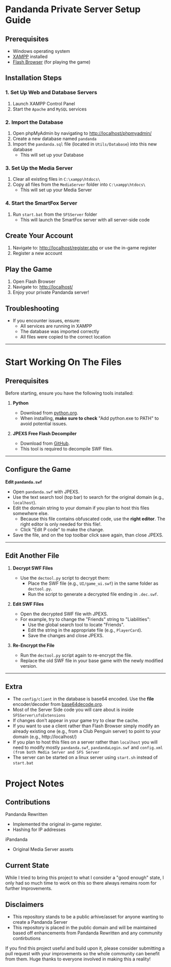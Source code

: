 # Pandanda Private Server Setup Guide

## Prerequisites
- Windows operating system
- [XAMPP](https://www.apachefriends.org/) installed
- [Flash Browser](https://github.com/radubirsan/FlashBrowser/releases/tag/v0.81) (for playing the game)

## Installation Steps

### 1. Set Up Web and Database Servers
1. Launch XAMPP Control Panel
2. Start the `Apache` and `MySQL` services

### 2. Import the Database
1. Open phpMyAdmin by navigating to [http://localhost/phpmyadmin/](http://localhost/phpmyadmin/)
2. Create a new database named `pandanda`
3. Import the `pandanda.sql` file (located in `Utils/Database`) into this new database
   - This will set up your Database

### 3. Set Up the Media Server
1. Clear all existing files in `C:\xampp\htdocs\`
2. Copy all files from the `MediaServer` folder into `C:\xampp\htdocs\`
   - This will set up your Media Server

### 4. Start the SmartFox Server
1. Run `start.bat` from the `SFSServer` folder
   - This will launch the SmartFox server with all server-side code

## Create Your Account
1. Navigate to: [http://localhost/register.php](http://localhost/register.php) or use the in-game register
2. Register a new account

## Play the Game
1. Open Flash Browser
2. Navigate to: [http://localhost/](http://localhost/)
3. Enjoy your private Pandanda server!

## Troubleshooting
- If you encounter issues, ensure:
  - All services are running in XAMPP
  - The database was imported correctly
  - All files were copied to the correct location

---

# Start Working On The Files

## Prerequisites

Before starting, ensure you have the following tools installed:

1. **Python**
   - Download from [python.org](https://www.python.org/).
   - When installing, **make sure to check** "Add python.exe to PATH" to avoid potential issues.

2. **JPEXS Free Flash Decompiler**
   - Download from [GitHub](https://github.com/jindrapetrik/jpexs-decompiler/releases).
   - This tool is required to decompile SWF files.

---

## Configure the Game

**Edit `pandanda.swf`**
   - Open `pandanda.swf` with JPEXS.
   - Use the text search tool (top bar) to search for the original domain (e.g., `localhost`).
   - Edit the domain string to your domain if you plan to host this files somewhere else.
     - Because this file contains obfuscated code, use the **right editor**. The right editor is only needed for this file!.
     - Click "Edit P code" to make the change.
   - Save the file, and on the top toolbar click save again, than close JPEXS.

---

## Edit Another File

1. **Decrypt SWF Files**
   - Use the `dectool.py` script to decrypt them:
     - Place the SWF file (e.g., `UI/game_ui.swf`) in the same folder as `dectool.py`.
     - Run the script to generate a decrypted file ending in `.dec.swf`.

2. **Edit SWF Files**
   - Open the decrypted SWF file with JPEXS.
   - For example, try to change the "Friends" string to "Liabilities":
     - Use the global search tool to locate "Friends".
     - Edit the string in the appropriate file (e.g., `PlayerCard`).
     - Save the changes and close JPEXS.

3. **Re-Encrypt the File**
   - Run the `dectool.py` script again to re-encrypt the file.
   - Replace the old SWF file in your base game with the newly modified version.

---

## Extra

- The `config/client` in the database is base64 encoded. Use the **file** encoder/decoder from [base64decode.org](https://www.base64decode.org/).
- Most of the Server Side code you will care about is inside `SFSServer\sfsExtensions`
- If changes don't appear in your game try to clear the cache.
- If you want to use a client rather than Flash Browser simply modify an already existing one (e.g., from a Club Penguin server) to point to your domain (e.g., http://localhost/)
- If you plan to host this files on a server rather than `localhost` you will need to modify mostly `pandanda.swf`, `pandandaLogin.swf` and `config.xml (from both Media Server and SFS Server` 
- The server can be started on a linux server using `start.sh` instead of `start.bat`

# Project Notes

## Contributions

Pandanda Rewritten 
   - Implemented the original in-game register.
   - Hashing for IP addresses

iPandanda
   - Original Media Server assets

## Current State
While I tried to bring this project to what I consider a "good enough" state, I only had so much time to work on this so there always remains room for further Improvements.

## Disclaimers
- This repository stands to be a public arhive/asset for anyone wanting to create a Pandanda Server
- This repository is placed in the public domain and will be maintained based off enhancements from Pandanda Rewritten and any community contirbutions

If you find this project useful and build upon it, please consider submitting a pull request with your improvements so the whole community can benefit from them. 
Huge thanks to everyone involved in making this a reality!
